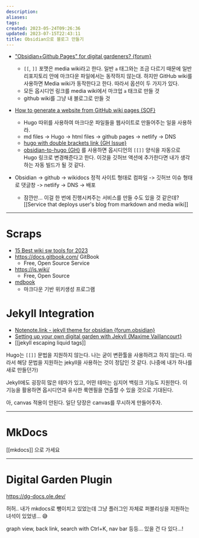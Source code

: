 ```yaml
---
description:
aliases: 
tags: 
created: 2023-05-24T09:26:36
updated: 2023-07-15T22:43:11
title: Obsidian으로 블로그 만들기
---
```

- ["Obsidian+Github Pages" for digital gardeners? {forum}](https://forum.obsidian.md/t/obsidian-github-pages-for-digital-gardeners/2622)
  - `[[`, `]]` 포맷은 media wiki라고 한다. 일반 `a` 태그와는 조금 다르기 때문에 일반 리포지토리 안에 마크다운 파일에서는 동작하지 않는대. 하지만 GitHub wiki를 사용하면 Media wiki가 동작한다고 한다. 따라서 옵션이 두 가지가 있다.
  - 모든 옵시디언 링크를 media wiki에서 마크업 `a` 태크로 만들 것
  - github wiki를 그냥 내 블로그로 만들 것

- [How to generate a website from GitHub wiki pages {SOF}](https://stackoverflow.com/questions/16753586/how-to-generate-a-website-from-github-wiki-pages)
  - Hugo 따위를 사용하여 마크다운 파일들을 웹사이트로 만들어주는 일을 사용하라.
  - md files -> Hugo -> html files -> github pages -> netlify -> DNS
  - [hugo with double brackets link {GH Issue}](https://github.com/gohugoio/hugo/issues/3606)
  - [obsidian-to-hugo {GH}](https://github.com/devidw/obsidian-to-hugo) 를 사용하면 옵시디언의 `[[]]` 양식을 자동으로 Hugo 링크로 변경해준다고 한다. 이것을 깃허브 액션에 추가한다면 내가 생각하는 자동 빌드가 될 것 같다.

- Obsidian -> github -> wikidocs 정적 사이트 형태로 컴파일  -> 깃허브 이슈 형태로 댓글창  -> netlify -> DNS -> 배포
  - 잠깐만... 이걸 한 번에 진행시켜주는 서비스를 만들 수도 있을 것 같은데? [[Service that deploys user's blog from markdown and media wiki]]

___

# Scraps

- [15 Best wiki sw tools for 2023](https://document360.com/blog/wiki-software/)
- <https://docs.gitbook.com/> GitBook
  - Free, Open Source Service
- <https://js.wiki/>
  - Free, Open Source
- [mdbook](https://rust-lang.github.io/mdBook/)
  - 마크다운 기반 위키생성 프로그램

# Jekyll Integration

- [Notenote.link - jekyll theme for obsidian {forum.obsidian}](https://forum.obsidian.md/t/notenote-link-publish-your-obsidian-notes-with-jekyll-for-free/7951)
- [Setting up your own digital garden with Jekyll {Maxime Vaillancourt}](https://maximevaillancourt.com/blog/setting-up-your-own-digital-garden-with-jekyll)
- [[jekyll escaping liquid tags]]

Hugo는 `[[]]` 문법을 지원하지 않는다. 나는 굳이 변환툴을 사용하려고 하지 않는다. 따라서 해당 문법을 지원하는 jekyll을 사용하는 것이 정답인 것 같다. (나중에 내가 하나를 새로 만들던가)

Jekyll에도 굉장히 많은 테마가 있고, 어떤 테마는 심지어 백링크 기능도 지원한다. 이 기능을 활용하면 옵시디언과 유사한 룩앤필을 연출할 수 있을 것으로 기대된다.

아, canvas 적용이 안된다. 일단 당장은 canvas를 무시하게 만들어주자.
___

# MkDocs

[[mkdocs]] 으로 가세요

___

# Digital Garden Plugin

<https://dg-docs.ole.dev/>

허허.. 내가 mkdocs로 뺑이치고 있었는데 그냥 플러그인 자체로 퍼블리싱을 지원하는 녀석이 있었넹... 😅

graph view, back link, search with Ctrl+K, nav bar 등등... 있을 건 다 있다...!
